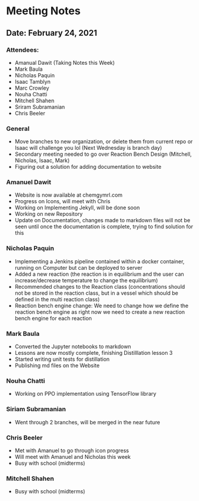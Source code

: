 # Meeting Notes

## Date: February 24, 2021

### Attendees:

* Amanual Dawit (Taking Notes this Week)
* Mark Baula
* Nicholas Paquin 
* Isaac Tamblyn
* Marc Crowley
* Nouha Chatti
* Mitchell Shahen
* Sriram Subramanian
* Chris Beeler

### General

* Move branches to new organization, or delete them from current repo or Isaac will challenge you lol (Next Wednesday is branch day)
* Secondary meeting needed to go over Reaction Bench Design (Mitchell, Nicholas, Isaac, Mark)
* Figuring out a solution for adding documentation to website

### Amanuel Dawit

* Website is now available at chemgymrl.com
* Progress on Icons, will meet with Chris 
* Working on Implementing Jekyll, will be done soon
* Working on new Repository
* Update on Documentation, changes made to markdown files will not be seen until once the documentation is complete, trying to find solution for this

### Nicholas Paquin

* Implementing a Jenkins pipeline contained within a docker container, running on Computer but can be deployed to server
* Added a new reaction (the reaction is in equilibrium and the user can increase/decrease temperature to change the equilibrium)
* Recommended changes to the Reaction class (concentrations should not be stored in the reaction class, but in a vessel which should be defined in the multi reaction class)
* Reaction bench engine change: We need to change how we define the reaction bench engine as right now we need to create a new reaction bench engine for each reaction

### Mark Baula

* Converted the Jupyter notebooks to markdown
* Lessons are now mostly complete, finishing Distilllation lesson 3 
* Started writing unit tests for distillation
* Publishing md files on the Website

### Nouha Chatti

* Working on PPO implementation using TensorFlow library

### Siriam Subramanian

* Went through 2 branches, will be merged in the near future

### Chris Beeler

* Met with Amanuel to go through icon progress
* Will meet with Amanuel and Nicholas this week
* Busy with school (midterms)

### Mitchell Shahen

* Busy with school (midterms)